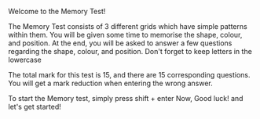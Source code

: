 Welcome to the Memory Test!

The Memory Test consists of 3 different grids which have simple patterns within them.
You will be given some time to memorise the shape, colour, and position. 
At the end, you will be asked to answer a few questions regarding the shape, colour, and position.
Don't forget to keep letters in the lowercase

The total mark for this test is 15, and there are 15 corresponding questions.
You will get a mark reduction when entering the wrong answer.

To start the Memory test, simply press shift + enter
Now, Good luck! and let's get started!
